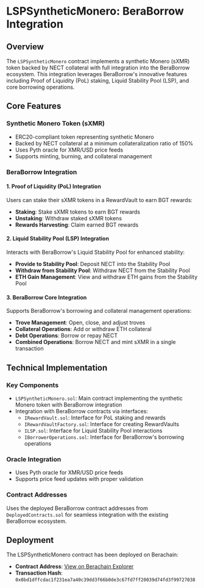 # LSPSyntheticMonero: BeraBorrow Integration

## Overview

The `LSPSyntheticMonero` contract implements a synthetic Monero (sXMR) token backed by NECT collateral with full integration into the BeraBorrow ecosystem. This integration leverages BeraBorrow's innovative features including Proof of Liquidity (PoL) staking, Liquid Stability Pool (LSP), and core borrowing operations.

## Core Features

### Synthetic Monero Token (sXMR)

- ERC20-compliant token representing synthetic Monero
- Backed by NECT collateral at a minimum collateralization ratio of 150%
- Uses Pyth oracle for XMR/USD price feeds
- Supports minting, burning, and collateral management

### BeraBorrow Integration

#### 1. Proof of Liquidity (PoL) Integration

Users can stake their sXMR tokens in a RewardVault to earn BGT rewards:

- **Staking**: Stake sXMR tokens to earn BGT rewards
- **Unstaking**: Withdraw staked sXMR tokens
- **Rewards Harvesting**: Claim earned BGT rewards

#### 2. Liquid Stability Pool (LSP) Integration

Interacts with BeraBorrow's Liquid Stability Pool for enhanced stability:

- **Provide to Stability Pool**: Deposit NECT into the Stability Pool
- **Withdraw from Stability Pool**: Withdraw NECT from the Stability Pool
- **ETH Gain Management**: View and withdraw ETH gains from the Stability Pool

#### 3. BeraBorrow Core Integration

Supports BeraBorrow's borrowing and collateral management operations:

- **Trove Management**: Open, close, and adjust troves
- **Collateral Operations**: Add or withdraw ETH collateral
- **Debt Operations**: Borrow or repay NECT
- **Combined Operations**: Borrow NECT and mint sXMR in a single transaction

## Technical Implementation

### Key Components

- `LSPSyntheticMonero.sol`: Main contract implementing the synthetic Monero token with BeraBorrow integration
- Integration with BeraBorrow contracts via interfaces:
  - `IRewardVault.sol`: Interface for PoL staking and rewards
  - `IRewardVaultFactory.sol`: Interface for creating RewardVaults
  - `ILSP.sol`: Interface for Liquid Stability Pool interactions
  - `IBorrowerOperations.sol`: Interface for BeraBorrow's borrowing operations

### Oracle Integration

- Uses Pyth oracle for XMR/USD price feeds
- Supports price feed updates with proper validation

### Contract Addresses

Uses the deployed BeraBorrow contract addresses from `DeployedContracts.sol` for seamless integration with the existing BeraBorrow ecosystem.

## Deployment

The LSPSyntheticMonero contract has been deployed on Berachain:

- **Contract Address**: [View on Berachain Explorer](https://bera.blockscout.com/tx/0x0bd1dffcdac1f231ea7a40c39dd3f66b0de3c67fd7ff20039d74fd3f99727038)
- **Transaction Hash**: `0x0bd1dffcdac1f231ea7a40c39dd3f66b0de3c67fd7ff20039d74fd3f99727038`
